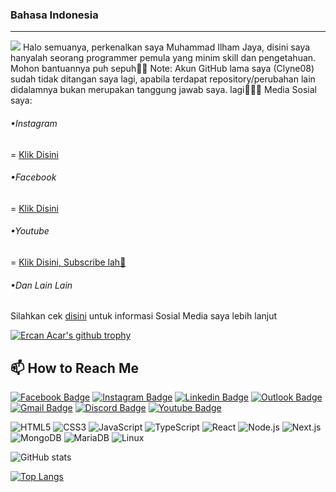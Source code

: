 ### Bahasa Indonesia
---
![](https://komarev.com/ghpvc/?username=ilhamjaya08&label=PROFILE+VIEWS)
Halo semuanya, perkenalkan saya Muhammad Ilham Jaya,
disini saya hanyalah seorang programmer pemula yang minim skill dan pengetahuan.
Mohon bantuannya puh sepuh🙏🙏
Note: Akun GitHub lama saya (Clyne08) sudah tidak ditangan saya lagi, apabila terdapat repository/perubahan lain didalamnya bukan merupakan tanggung jawab saya. lagi🙏🙏🙏
Media Sosial saya:
###### •Instagram
= [Klik Disini](https://www.instagram.com/ilham.j_08)
###### •Facebook
= [Klik Disini](https://www.facebook.com/profile.php?id=100041879446793&mibextid=ZbWKwL)
###### •Youtube
= [Klik Disini, Subscribe lah🤭](https://youtube.com/@hamzxd08?si=i2G_txqWuD8wSZo4)
###### •Dan Lain Lain
Silahkan cek [disini](https://linktr.ee/ilhamjaya08) untuk informasi Sosial Media saya lebih lanjut

[![Ercan Acar's github trophy](https://github-profile-trophy.vercel.app/?username=MaxAndolini&row=1&theme=darkhub)](https://github.com/ryo-ma/github-profile-trophy)

## 📫 How to Reach Me


[![Facebook Badge](https://img.shields.io/badge/Facebook-1877F2?style=for-the-badge&logo=facebook&logoColor=white)](https://www.facebook.com/ercanacar1999/)
[![Instagram Badge](https://img.shields.io/badge/Instagram-E4405F?style=for-the-badge&logo=instagram&logoColor=white)](https://www.instagram.com/ercanacar1/)
[![Linkedin Badge](https://img.shields.io/badge/LinkedIn-0077B5?style=for-the-badge&logo=linkedin&logoColor=white)](https://www.linkedin.com/in/ercan-acar-6520a263/)
[![Outlook Badge](https://img.shields.io/badge/Microsoft_Outlook-0078D4?style=for-the-badge&logo=microsoft-outlook&logoColor=white)](mailto:ercanacar1999@hotmail.com)
[![Gmail Badge](https://img.shields.io/badge/Gmail-D14836?style=for-the-badge&logo=gmail&logoColor=white)](mailto:ecoacar@gmail.com)
[![Discord Badge](https://img.shields.io/badge/Discord-7289DA?style=for-the-badge&logo=discord&logoColor=white)](maxandolini#9216)
[![Youtube Badge](https://img.shields.io/badge/YouTube-FF0000?style=for-the-badge&logo=youtube&logoColor=white)](https://www.youtube.com/channel/UC4hPw528G5gMIA68FGO7r2g/)


![HTML5](https://img.shields.io/badge/HTML5-E34F26?style=for-the-badge&logo=html5&logoColor=white)
![CSS3](https://img.shields.io/badge/CSS3-1572B6?style=for-the-badge&logo=css3&logoColor=white)
![JavaScript](https://img.shields.io/badge/JavaScript-F7DF1E?style=for-the-badge&logo=javascript&logoColor=black)
![TypeScript](https://img.shields.io/badge/TypeScript-3178C6?style=for-the-badge&logo=typescript&logoColor=white)
![React](https://img.shields.io/badge/React-61DAFB?style=for-the-badge&logo=React&logoColor=black)
![Node.js](https://img.shields.io/badge/Node.js-339933?style=for-the-badge&logo=Node.js&logoColor=white)
![Next.js](https://img.shields.io/badge/Next.js-000000?style=for-the-badge&logo=Next.js&logoColor=white)
![MongoDB](https://img.shields.io/badge/MongoDB-47A248?style=for-the-badge&logo=MongoDB&logoColor=white)
![MariaDB](https://img.shields.io/badge/MariaDB-003545?style=for-the-badge&logo=MariaDB&logoColor=white)
![Linux](https://img.shields.io/badge/Linux-FCC624?style=for-the-badge&logo=Linux&logoColor=black)

![GitHub stats](https://github-readme-stats.vercel.app/api?username=ilhamjaya08&show_icons=true&theme=cobalt)

[![Top Langs](https://github-readme-stats.vercel.app/api/top-langs/?username=ilhamjaya08)](https://github.com/anuraghazra/github-readme-stats)
